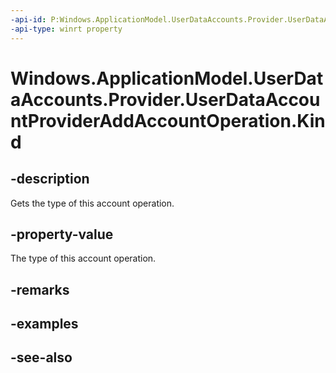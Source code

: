 ```yaml
---
-api-id: P:Windows.ApplicationModel.UserDataAccounts.Provider.UserDataAccountProviderAddAccountOperation.Kind
-api-type: winrt property
---
```


<!-- Property syntax
public Windows.ApplicationModel.UserDataAccounts.Provider.UserDataAccountProviderOperationKind Kind { get; }
-->

# Windows.ApplicationModel.UserDataAccounts.Provider.UserDataAccountProviderAddAccountOperation.Kind

## -description
Gets the type of this account operation.

## -property-value
The type of this account operation.

## -remarks

## -examples

## -see-also
